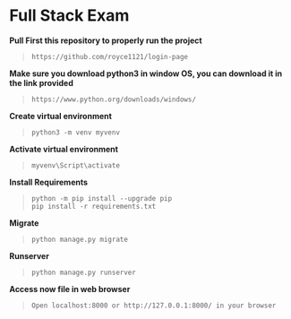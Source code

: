 # Full Stack Exam

**Pull First this repository to properly run the project**

>     https://github.com/royce1121/login-page

**Make sure you download python3 in window OS, you can download it in the link provided**

>     https://www.python.org/downloads/windows/

**Create virtual environment**

>     python3 -m venv myvenv

**Activate virtual environment**

>     myvenv\Script\activate

**Install Requirements**

>     python -m pip install --upgrade pip
>     pip install -r requirements.txt

**Migrate**

>     python manage.py migrate

**Runserver**

>     python manage.py runserver

**Access now file in web browser**

>     Open localhost:8000 or http://127.0.0.1:8000/ in your browser
